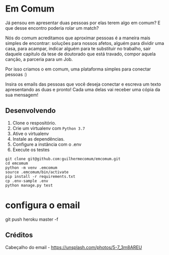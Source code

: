 # Em Comum

Já pensou em apresentar duas pessoas por elas terem algo em comum? E
que desse encontro poderia rolar um match?

Nós do comum acreditamos que aproximar pessoas é a maneira mais
simples de encontrar: soluções para nossos afetos, alguém para dividir
uma casa, para acampar, indicar alguém para te substituir no trabalho,
sair daquele capitulo da tese de doutorado que está travado, compor
aquela canção, a parceria para um Job.

Por isso criamos o em comum, uma plataforma simples para conectar
pessoas :)

Insira os emails das pessoas que você deseja conectar e escreva um
texto apresentando as duas e pronto! Cada uma delas vai receber uma
cópia da sua mensagem!

## Desenvolvendo

1. Clone o respositório.
2. Crie um virtualenv com `Python 3.7`
3. Ative o virtualenv
4. Instale as dependências.
5. Configure a instância com o .env
6. Execute os testes

```console
git clone git@github.com:guilhermecomum/emcomum.git
cd emcomum
python -m venv .emcomum
source .emcomum/bin/activate
pip install -r requirements.txt
cp .env-sample .env
python manage.py test
```
# configura o email
git push heroku master -f

## Créditos
Cabeçalho do email - https://unsplash.com/photos/5-7_3m8AREU
